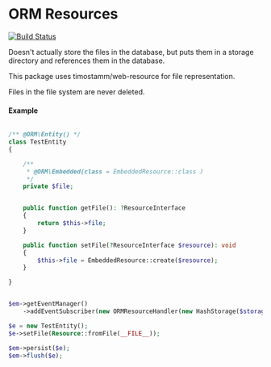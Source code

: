 # ORM Resources

[![Build Status](https://api.travis-ci.org/timostamm/orm-resource.png)](https://travis-ci.org/timostamm/orm-resource)


Doesn't actually store the files in the database, but puts them in a storage directory and references them in the database.

This package uses timostamm/web-resource for file representation. 

Files in the file system are never deleted.


#### Example

```PHP

/** @ORM\Entity() */
class TestEntity
{

    /**
     * @ORM\Embedded(class = EmbeddedResource::class )
     */
    private $file;


    public function getFile(): ?ResourceInterface
    {
        return $this->file;
    }

    public function setFile(?ResourceInterface $resource): void
    {
        $this->file = EmbeddedResource::create($resource);
    }

}


$em->getEventManager()
    ->addEventSubscriber(new ORMResourceHandler(new HashStorage($storageDir)));

$e = new TestEntity();
$e->setFile(Resource::fromFile(__FILE__));

$em->persist($e);
$em->flush($e);


```
